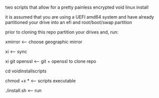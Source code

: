 two scripts that allow for a pretty painless encrypted void linux install

it is assumed that you are using a UEFI amd64 system and have already partitioned your drive into an efi and root/boot/swap partition

prior to cloning this repo partition your drives and, run:

xmirror <-- choose geographic mirror

xi <-- sync

xi git openssl <-- git + openssl to clone repo

cd voidinstallscripts 

chmod +x * <-- scripts executable

./install.sh <-- run
